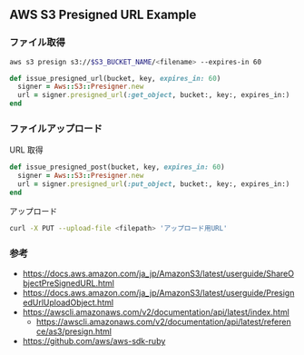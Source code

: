 ## AWS S3 Presigned URL Example

### ファイル取得

```sh
aws s3 presign s3://$S3_BUCKET_NAME/<filename> --expires-in 60
```

```ruby
def issue_presigned_url(bucket, key, expires_in: 60)
  signer = Aws::S3::Presigner.new
  url = signer.presigned_url(:get_object, bucket:, key:, expires_in:)
end
```

### ファイルアップロード

URL 取得

```ruby
def issue_presigned_post(bucket, key, expires_in: 60)
  signer = Aws::S3::Presigner.new
  url = signer.presigned_url(:put_object, bucket:, key:, expires_in:)
end
```

アップロード

```sh
curl -X PUT --upload-file <filepath> 'アップロード用URL'
```

### 参考

- https://docs.aws.amazon.com/ja_jp/AmazonS3/latest/userguide/ShareObjectPreSignedURL.html
- https://docs.aws.amazon.com/ja_jp/AmazonS3/latest/userguide/PresignedUrlUploadObject.html
- https://awscli.amazonaws.com/v2/documentation/api/latest/index.html
  - https://awscli.amazonaws.com/v2/documentation/api/latest/reference/as3/presign.html
- https://github.com/aws/aws-sdk-ruby

